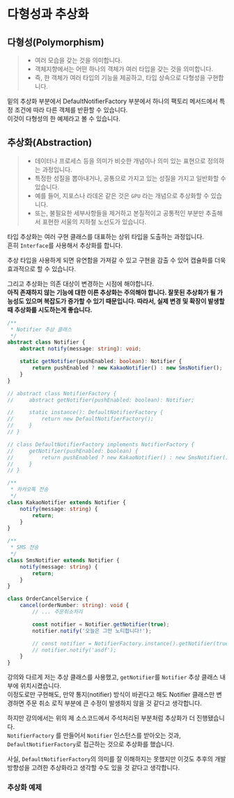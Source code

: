 # 다형성과 추상화

## 다형성(Polymorphism)

> -   여러 모습을 갖는 것을 의미합니다.
> -   객체지향에서는 어떤 하나의 객체가 여러 타입을 갖는 것을 의미합니다.
> -   즉, 한 객체가 여러 타입의 기능을 제공하고, 타입 상속으로 다형성을 구현합니다.

밑의 추상화 부분에서 DefaultNotifierFactory 부분에서 하나의 팩토리 메서드에서 특정 조건에 따라 다른 객체를 반환할 수 있습니다.<br/>
이것이 다형성의 한 예제라고 볼 수 있습니다.

## 추상화(Abstraction)

> -   데이터나 프로세스 등을 의미가 비슷한 개념이나 의미 있는 표현으로 정의하는 과정입니다.
> -   특정한 성질을 뽑아내거나, 공통으로 가지고 있는 성질을 가지고 일반화할 수 있습니다.
> -   예를 들어, 지포스나 라데온 같은 것은 `GPU` 라는 개념으로 추상화할 수 있습니다.
> -   또는, 불필요한 세부사항들을 제거하고 본질적이고 공통적인 부분만 추출해서 표현한 서울의 지하철 노선도가 있습니다.

타입 추상화는 여러 구현 클래스를 대표하는 상위 타입을 도출하는 과정입니다.<br/>
흔히 `Interface`를 사용해서 추상화를 합니다.

추상 타입을 사용하게 되면 유연함을 가져갈 수 있고 구현을 감출 수 있어 캡슐화를 더욱 효과적으로 할 수 있습니다.

그리고 추상화는 의존 대상이 변경하는 시점에 해야합니다.<br/>
**아직 존재하지 않는 기능에 대한 이른 추상화는 주의해야 합니다. 잘못된 추상화가 될 가능성도 있으며 복잡도가 증가할 수 있기 때문입니다.
따라서, 실제 변경 및 확장이 발생할 때 추상화를 시도하는게 좋습니다.**

```ts
/**
 * Notifier 추상 클래스
 */
abstract class Notifier {
    abstract notify(message: string): void;

    static getNotifier(pushEnabled: boolean): Notifier {
        return pushEnabled ? new KakaoNotifier() : new SmsNotifier();
    }
}

// abstract class NotifierFactory {
//     abstract getNotifier(pushEnabled: boolean): Notifier;

//     static instance(): DefaultNotifierFactory {
//         return new DefaultNotifierFactory();
//     }
// }

// class DefaultNotifierFactory implements NotifierFactory {
//     getNotifier(pushEnabled: boolean) {
//         return pushEnabled ? new KakaoNotifier() : new SmsNotifier();
//     }
// }

/**
 * 카카오톡 전송
 */
class KakaoNotifier extends Notifier {
    notify(message: string) {
        return;
    }
}

/**
 * SMS 전송
 */
class SmsNotifier extends Notifier {
    notify(message: string) {
        return;
    }
}

class OrderCancelService {
    cancel(orderNumber: string): void {
        // ... 주문취소처리

        const notifier = Notifier.getNotifier(true);
        notifier.notify('오늘은 그만 노티합니다!');

        // const notifier = NotifierFactory.instance().getNotifier(true);
        // notifier.notify('asdf');
    }
}
```

강의와 다르게 저는 추상 클래스를 사용했고, `getNotifier`를 `Notifier` 추상 클래스 내부에 위치시켰습니다.<br/>
이정도로만 구현해도, 만약 통지(notifier) 방식이 바귄다고 해도 Notifier 클래스만 변경하면 주문 취소 로직 부분에 큰 수정이 발생하지 않을 것 같다고 생각합니다.

하지만 강의에서는 위의 제 소스코드에서 주석처리된 부분처럼 추상화가 더 진행됐습니다.<br/>
`NotifierFactory` 를 만들어서 `Notifier` 인스턴스를 받아오는 것과, `DefaultNotifierFactory`로 접근하는 것으로 추상화를 했습니다.

사실, `DefaultNotifierFactory`의 의미를 잘 이해하지는 못했지만 이것도 추후의 개발 방향성을 고려한 추상화라고 생각할 수도 있을 것 같다고 생각합니다.

### 추상화 예제
